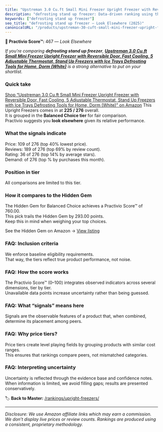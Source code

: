 ```yaml
---
title: "Upstreman 3.0 Cu.ft Small Mini Freezer Upright Freezer with Reversible Door, Fast Cooling, 5 Adjustable Thermostat, Stand Up Freezers with Ice Trays Defrosting Tools for Home, Dorm (White)"
description: "defrosting stand up freezer: Data-driven ranking using the Practivio Score™. Positioned by quality, value, demand, findability, momentum."
keywords: ["defrosting stand up freezer"]
seo_title: "defrosting stand up freezer — Look Elsewhere (2025)"
canonicalURL: "/products/upstreman-30-cuft-small-mini-freezer-upright-freezer-with-reversible-door-fast-cooling-5-adjustable-thermostat-stand-up-freezers-with-ice-trays-defrosting-tools-for-home-dorm-white-B0FFLQPF61/"
---
```


**🚫 Practivio Score™:** 467 — _Look Elsewhere_


*If you're comparing **defrosting stand up freezer**, **[Upstreman 3.0 Cu.ft Small Mini Freezer Upright Freezer with Reversible Door, Fast Cooling, 5 Adjustable Thermostat, Stand Up Freezers with Ice Trays Defrosting Tools for Home, Dorm (White)](https://www.amazon.com/dp/B0FFLQPF61?tag=practivio-20)** is a strong alternative to put on your shortlist.*
### Quick take
[Shop “Upstreman 3.0 Cu.ft Small Mini Freezer Upright Freezer with Reversible Door, Fast Cooling, 5 Adjustable Thermostat, Stand Up Freezers with Ice Trays Defrosting Tools for Home, Dorm (White)” on Amazon](https://www.amazon.com/dp/B0FFLQPF61?tag=practivio-20)
This Upright Freezers comes in at **225 / 276** overall.  
It is grouped in the **Balanced Choice tier** for fair comparison.  
Practivio suggests you **look elsewhere** given its relative performance.

### What the signals indicate
Price: 109 of 276 (top 40% lowest price).  
Reviews: 189 of 276 (top 69% by review count).  
Rating: 36 of 276 (top 14% by average stars).  
Demand:  of 276 (top % by purchases this month).

### Position in tier
All comparisons are limited to this tier.

### How it compares to the Hidden Gem
The Hidden Gem for Balanced Choice achieves a Practivio Score™ of 760.00.  
This pick trails the Hidden Gem by 293.00 points.  
Keep this in mind when weighing your top choices.  

See the Hidden Gem on Amazon → [View listing](https://www.amazon.com/dp/B08P6CS4SW?tag=practivio-20)

### FAQ: Inclusion criteria
We enforce baseline eligibility requirements.  
That way, the tiers reflect true product performance, not noise.

### FAQ: How the score works
The Practivio Score™ (0–100) integrates observed indicators across several dimensions, tier by tier.  
Unavailable data points increase uncertainty rather than being guessed.

### FAQ: What “signals” means here
Signals are the observable features of a product that, when combined, determine its placement among peers.

### FAQ: Why price tiers?
Price tiers create level playing fields by grouping products with similar cost ranges.  
This ensures that rankings compare peers, not mismatched categories.

### FAQ: Interpreting uncertainty
Uncertainty is reflected through the evidence base and confidence notes.  
When information is limited, we avoid filling gaps; results are presented conservatively.


🏷️ **Back to Master:** [/rankings/upright-freezers/](/rankings/upright-freezers/)

---
_Disclosure: We use Amazon affiliate links which may earn a commission. We don’t display live prices or review counts. Rankings are produced using a consistent, proprietary methodology._
